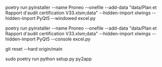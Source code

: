 poetry run pyinstaller --name Proneo --onefile --add-data "data/Plan et Rapport d'audit certification V33.xlsm;data" --hidden-import xlwings --hidden-import PyQt5 --windowed excel.py

poetry run pyinstaller --name Proneo --onefile --add-data "data/Plan et Rapport d'audit certification V33.xlsm;data" --hidden-import xlwings --hidden-import PyQt5 --console excel.py

git reset --hard origin/main

sudo poetry run python setup.py py2app
